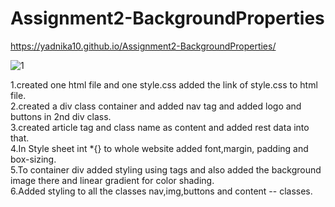 # Assignment2-BackgroundProperties
https://yadnika10.github.io/Assignment2-BackgroundProperties/

![1](https://github.com/yadnika10/Assignment2-BackgroundProperties/assets/122971264/d437049e-c1b4-4aff-b094-478f32d4e8e9)

1.created one html file and one style.css added the link of style.css to html file.<br>
2.created a div class container and added nav tag and added logo and buttons in 2nd div class.<br>
3.created article tag and class name as content and added rest data into that.<br>
4.In Style sheet int *{} to whole website added font,margin, padding and box-sizing.<br>
5.To container div added styling using tags and also added the background image there and linear gradient for color shading.<br>
6.Added styling to all the classes nav,img,buttons and content -- classes.<br>
